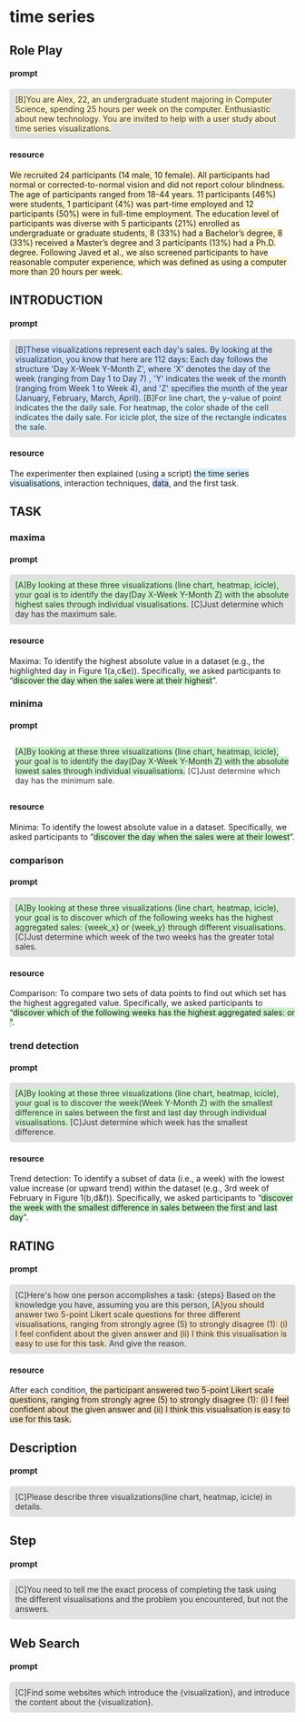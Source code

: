 # time series

## Role Play

#### prompt

<div style="background-color: #e1e1e1; color: #333333; padding: 10px; border-radius: 5px;"><span style="background-color: #FFF2CC">[B]You are Alex, 22, an undergraduate student majoring in Computer Science, spending 25 hours per week on the computer. Enthusiastic about new technology. You are invited to help with a user study about time series visualizations.</span></div>

#### resource

<span style="background-color: #FFF2CC">We recruited 24 participants (14 male, 10 female). All participants had normal or corrected-to-normal vision and did not report colour blindness. The age of participants ranged from 18-44 years. 11 participants (46%) were students, 1 participant (4%) was part-time employed and 12 participants (50%) were in full-time employment. The education level of participants was diverse with 5 participants (21%) enrolled as undergraduate or graduate students, 8 (33%) had a Bachelor’s degree, 8 (33%) received a Master’s degree and 3 participants (13%) had a Ph.D. degree. Following Javed et al., we also screened participants to have reasonable computer experience, which was defined as using a computer more than 20 hours per week.</span>

## INTRODUCTION

#### prompt

<div style="background-color: #e1e1e1; color: #333333; padding: 10px; border-radius: 5px;"><span style="background-color: #cedfff">[B]These visualizations represent each day's sales. By looking at the visualization, you know that here are 112 days: Each day follows the structure 'Day X-Week Y-Month Z', where 'X' denotes the day of the week (ranging from Day 1 to Day 7) , 'Y' indicates the week of the month (ranging from Week 1 to Week 4), and 'Z' specifies the month of the year (January, February, March, April). </span><span style="background-color: #d7eefc">[B]For line chart, the y-value of point indicates the the daily sale. For heatmap, the color shade of the cell indicates the daily sale. For icicle plot, the size of the rectangle indicates the sale.</span></div>

#### resource

The experimenter then explained (using a script) <span style="background-color: #d7eefc">the time series visualisations</span>, interaction techniques, <span style="background-color: #cedfff">data</span>, and the first task.

## TASK

### maxima

#### prompt

<div style="background-color: #e1e1e1; color: #333333; padding: 10px; border-radius: 5px;"><span style="background-color: #cbf1ca">[A]By looking at these three visualizations (line chart, heatmap, icicle), your goal is to identify the day(Day X-Week Y-Month Z) with the absolute highest sales through individual visualisations.</span> [C]Just determine which day has the maximum sale.</div>

#### resource

Maxima: To identify the highest absolute value in a dataset (e.g., the highlighted day in Figure 1(a,c&e)). Specifically, we asked participants to “<span style="background-color: #cbf1ca">discover the day when the sales were at their highest</span>”.

### minima

#### prompt

<div style="background-color: #d 9 d 9 d 9; color: #333333; padding: 10px; border-radius: 5px;"><span style="background-color: #cbf1ca">[A]By looking at these three visualizations (line chart, heatmap, icicle), your goal is to identify the day(Day X-Week Y-Month Z) with the absolute lowest sales through individual visualisations.</span> [C]Just determine which day has the minimum sale.</div>

#### resource

Minima: To identify the lowest absolute value in a dataset. Specifically, we asked participants to “<span style="background-color: #cbf1ca">discover the day when the sales were at their lowest</span>”. 

### comparison

#### prompt

<div style="background-color: #e1e1e1; color: #333333; padding: 10px; border-radius: 5px;"><span style="background-color: #cbf1ca">[A]By looking at these three visualizations (line chart, heatmap, icicle), your goal is to discover which of the following weeks has the highest aggregated sales: {week_x} or {week_y} through different visualisations. </span> [C]Just determine which week of the two weeks has the greater total sales.</div>

#### resource

Comparison: To compare two sets of data points to find out which set has the highest aggregated value. Specifically, we asked participants to “<span style="background-color: #cbf1ca">discover which of the following weeks has the highest aggregated sales: <week X> or <week Y>”</span>.

### trend detection

#### prompt

<div style="background-color: #e1e1e1; color: #333333; padding: 10px; border-radius: 5px;"><span style="background-color: #cbf1ca">[A]By looking at these three visualizations (line chart, heatmap, icicle), your goal is to discover the week(Week Y-Month Z) with the smallest difference in sales between the first and last day through individual visualisations. </span> [C]Just determine which week has the smallest difference.</div>

#### resource

Trend detection: To identify a subset of data (i.e., a week) with the lowest value increase (or upward trend) within the dataset (e.g., 3rd week of February in Figure 1(b,d&f)). Specifically, we asked participants to “<span style="background-color: #cbf1ca">discover the week with the smallest difference in sales between the first and last day</span>”.

## RATING

#### prompt

<div style="background-color: #e1e1e1; color: #333333; padding: 10px; border-radius: 5px;">[C]Here's how one person accomplishes a task: {steps} Based on the knowledge you have, assuming you are this person, <span style="background-color: #F0DFC4">[A]you should answer two 5-point Likert scale questions for three different visualisations, ranging from strongly agree (5) to strongly disagree (1): (i) I feel confident about the given answer and (ii) I think this visualisation is easy to use for this task.</span> And give the reason.</div>

#### resource

After each condition, <span style="background-color: #F0DFC4">the participant answered two 5-point Likert scale questions, ranging from strongly agree (5) to strongly disagree (1): (i) I feel confident about the given answer and (ii) I think this visualisation is easy to use for this task.</span>

## Description

#### prompt

<div style="background-color: #e1e1e1; color: #333333; padding: 10px; border-radius: 5px;">[C]Please describe three visualizations(line chart, heatmap, icicle) in details.</div>

## Step

#### prompt

<div style="background-color: #e1e1e1; color: #333333; padding: 10px; border-radius: 5px;">[C]You need to tell me the exact process of completing the task using the different visualisations and the problem you encountered, but not the answers.</div>

## Web Search

#### prompt

<div style="background-color: #e1e1e1; color: #333333; padding: 10px; border-radius: 5px;">[C]Find some websites which introduce the {visualization}, and introduce the content about the {visualization}.</div>